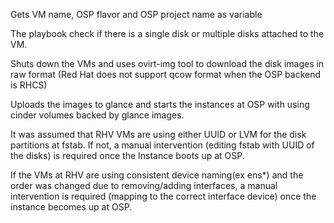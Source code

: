 Gets VM name, OSP flavor and OSP project name as variable


The playbook check if there is a single disk or multiple disks attached to the VM.


Shuts down the VMs and uses ovirt-img tool to download the disk images in raw format (Red Hat does not support qcow format when the OSP backend is RHCS)


Uploads the images to glance and starts the instances at OSP with using cinder volumes backed by glance images.


It was assumed that RHV VMs are using either UUID or LVM for the disk partitions at fstab. If not, a manual intervention (editing fstab with UUID of the disks) is required once the Instance boots up at OSP.


If the VMs at RHV are using consistent device naming(ex ens*)  and the order was changed due to removing/adding interfaces, a manual intervention is required (mapping to the correct interface device) once the instance becomes up at OSP.
